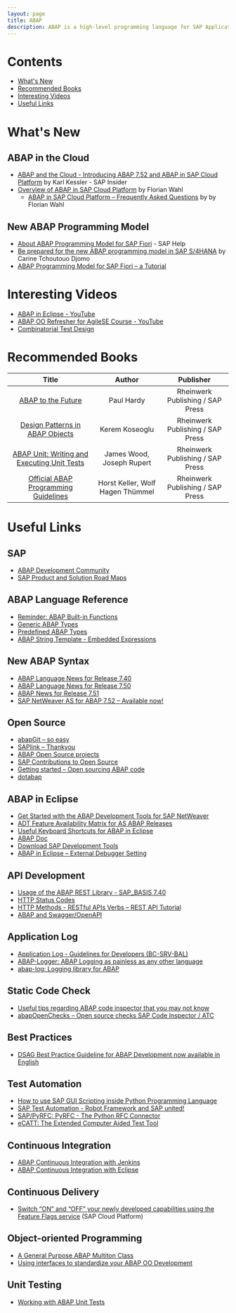 ```yaml
---
layout: page
title: ABAP
description: ABAP is a high-level programming language for SAP Application Server.
---
```


# Contents

- [What's New](#whats-new)
- [Recommended Books](#recommended-books)
- [Interesting Videos](#interesting-videos)
- [Useful Links](#useful-links)

# What's New

## ABAP in the Cloud

- [ABAP and the Cloud - Introducing ABAP 7.52 and ABAP in SAP Cloud Platform](https://www.sap.com/documents/2018/01/ac383ce1-ee7c-0010-82c7-eda71af511fa.html) by Karl Kessler - SAP Insider
- [Overview of ABAP in SAP Cloud Platform](https://blogs.sap.com/2017/09/26/overview-of-abap-in-sap-cloud-platform/) by Florian Wahl
  - [ABAP in SAP Cloud Platform – Frequently Asked Questions](https://blogs.sap.com/2017/09/26/abap-in-sap-cloud-platform-frequently-asked-questions/) by by Florian Wahl

## New ABAP Programming Model

- [About ABAP Programming Model for SAP Fiori](https://help.sap.com/doc/cc0c305d2fab47bd808adcad3ca7ee9d/7.5.6/en-US/3b77569ca8ee4226bdab4fcebd6f6ea6.html) - SAP Help
- [Be prepared for the new ABAP programming model in SAP S/4HANA](https://blogs.sap.com/2017/12/07/be-prepared-for-the-new-abap-programming-model-in-sap-s4hana/) by Carine Tchoutouo Djomo
- [ABAP Programming Model for SAP Fiori – a Tutorial](https://blogs.sap.com/2018/02/18/abap-programming-model-for-sap-fiori-a-tutorial/)

# Interesting Videos

- [ABAP in Eclipse - YouTube](https://www.youtube.com/playlist?list=PLM6Ee3lDb6FgYc8PhQbfD90Z4jA17j3V7)
- [ABAP OO Refresher for AgileSE Course - YouTube](https://www.youtube.com/playlist?list=PLQeClR5qhUI_Af02G63SbblYs3A1phw6T)
- [Combinatorial Test Design](https://www.youtube.com/playlist?list=PLQeClR5qhUI_jkEnQV3LQOoY73SbySWyA)

# Recommended Books

| Title | Author | Publisher |
|:---:|:---:|:---:|
| [ABAP to the Future](https://www.sap-press.com/abap-to-the-future_4161/) | Paul Hardy | Rheinwerk Publishing / SAP Press |
| [Design Patterns in ABAP Objects](https://www.sap-press.com/design-patterns-in-abap-objects_4277/) | Kerem Koseoglu | Rheinwerk Publishing / SAP Press |
| [ABAP Unit: Writing and Executing Unit Tests](https://www.sap-press.com/abap-unit-writing-and-executing-unit-tests_4298/) | James Wood, Joseph Rupert | Rheinwerk Publishing / SAP Press |
| [Official ABAP Programming Guidelines](https://www.sap-press.com/official-abap-programming-guidelines_2093/) | Horst Keller, Wolf Hagen Thümmel | Rheinwerk Publishing / SAP Press |

# Useful Links

## SAP

- [ABAP Development Community](https://www.sap.com/community/topic/abap.html)
- [SAP Product and Solution Road Maps](https://www.sap.com/products/roadmaps.html)

## ABAP Language Reference

- [Reminder: ABAP Built-in Functions](https://blogs.sap.com/2015/11/30/reminder-abap-built-in-functions/)
- [Generic ABAP Types](https://help.sap.com/doc/abapdocu_751_index_htm/7.51/en-US/abenbuilt_in_types_generic.htm)
- [Predefined ABAP Types](https://help.sap.com/doc/abapdocu_751_index_htm/7.51/en-US/abenbuilt_in_types_complete.htm)
- [ABAP String Template - Embedded Expressions](https://help.sap.com/doc/abapdocu_751_index_htm/7.51/en-US/abapcompute_string_format_options.htm)

## New ABAP Syntax

- [ABAP Language News for Release 7.40](https://blogs.sap.com/2013/07/22/abap-news-for-release-740/)
- [ABAP Language News for Release 7.50](https://blogs.sap.com/2015/11/27/abap-language-news-for-release-750/)
- [ABAP News for Release 7.51](https://blogs.sap.com/2016/11/04/abap-news-for-release-7.51/)
- [SAP NetWeaver AS for ABAP 7.52 – Available now!](https://blogs.sap.com/2017/09/14/sap-netweaver-as-for-abap-7.52-available-now/)

## Open Source

- [abapGit – so easy](https://blogs.sap.com/2017/06/21/abapgit-so-easy/)
- [SAPlink – Thankyou](https://blogs.sap.com/2017/06/22/saplink-thankyou/)
- [ABAP Open Source projects](https://blogs.sap.com/2015/11/27/abap-open-source-projects/)
- [SAP Contributions to Open Source](https://archive.sap.com/documents/docs/DOC-29056)
- [Getting started – Open sourcing ABAP code](https://blogs.sap.com/2017/11/19/getting-started-open-sourcing-abap-code/)
- [dotabap](http://dotabap.org/)

## ABAP in Eclipse

- [Get Started with the ABAP Development Tools for SAP NetWeaver](https://blogs.sap.com/2012/06/19/get-started-with-the-abap-development-tools-for-sap-netweaver/)
- [ADT Feature Availability Matrix for AS ABAP Releases](https://blogs.sap.com/2013/06/05/adt-feature-availability-matrix-for-as-abap-releases/)
- [Useful Keyboard Shortcuts for ABAP in Eclipse](https://blogs.sap.com/2013/11/21/useful-keyboard-shortcuts-for-abap-in-eclipse/)
- [ABAP Doc](https://blogs.sap.com/2013/04/29/abap-doc/)
- [Download SAP Development Tools](https://tools.hana.ondemand.com/#)
- [ABAP in Eclipse – External Debugger Setting](https://blogs.sap.com/2018/01/25/abap-in-eclipse-external-debugger-setting/)

## API Development

- [Usage of the ABAP REST Library - SAP_BASIS 7.40](https://blogs.sap.com/2013/05/16/usage-of-the-abap-rest-library-sapbasis-740)
- [HTTP Status Codes](http://www.restapitutorial.com/httpstatuscodes.html)
- [HTTP Methods - RESTful APIs Verbs – REST API Tutorial](https://restfulapi.net/http-methods/)
- [ABAP and Swagger/OpenAPI](https://blogs.sap.com/2018/02/03/abap-and-swaggeropenapi/)

## Application Log

- [Application Log - Guidelines for Developers (BC-SRV-BAL)](https://help.sap.com/viewer/addb96cd90c945dfb3182865363bbc47/7.31.18/en-US/4e21000f35d44180e10000000a15822b.html)
- [ABAP-Logger: ABAP Logging as painless as any other language](https://github.com/epeterson320/ABAP-Logger)
- [abap-log: Logging library for ABAP](https://github.com/flaiker/abap-log)

## Static Code Check

- [Useful tips regarding ABAP code inspector that you may not know](https://blogs.sap.com/2015/06/15/useful-tips-regarding-abap-code-inspector-that-you-may-not-know/)
- [abapOpenChecks – Open source checks SAP Code Inspector / ATC](https://blogs.sap.com/2015/03/08/abapopenchecks-open-source-checks-sap-code-inspector-atc/)

## Best Practices

- [DSAG Best Practice Guideline for ABAP Development now available in English](https://blogs.sap.com/2014/02/18/dsag-best-practice-guideline-for-abap-development-now-available-in-english/)

## Test Automation

- [How to use SAP GUI Scripting inside Python Programming Language](https://blogs.sap.com/2017/09/19/how-to-use-sap-gui-scripting-inside-python-programming-language/)
- [SAP Test Automation - Robot Framework and SAP united!](https://sap-test-automation.github.io/website/)
- [SAP/PyRFC: PyRFC - The Python RFC Connector](https://github.com/SAP/PyRFC)
- [eCATT: The Extended Computer Aided Test Tool](https://archive.sap.com/documents/docs/DOC-8235)

## Continuous Integration

- [ABAP Continuous Integration with Jenkins](https://blogs.sap.com/2017/09/01/abap-continuous-integration-with-jenkins/)
- [ABAP Continuous Integration with Eclipse](https://blogs.sap.com/2017/09/10/abap-continuous-integration-with-eclipse/)

## Continuous Delivery

- [Switch “ON” and “OFF” your newly developed capabilities using the Feature Flags service](https://blogs.sap.com/2018/01/18/switch-on-and-off-your-newly-developed-capabilities-using-the-feature-flag-service/) (SAP Cloud Platform)

## Object-oriented Programming

- [A General Purpose ABAP Multiton Class](https://blogs.sap.com/2018/02/19/a-general-purpose-abap-multiton-class/)
- [Using interfaces to standardize your ABAP OO Development](https://blogs.sap.com/2018/03/04/using-interfaces-to-standardize-your-abap-oo-development/)

## Unit Testing

- [Working with ABAP Unit Tests](https://blogs.sap.com/2018/02/02/working-with-abap-unit-tests/)

